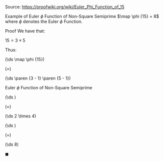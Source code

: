 # 

Source: https://proofwiki.org/wiki/Euler_Phi_Function_of_15

Example of Euler $\phi$ Function of Non-Square Semiprime
$\map \phi {15} = 8$
where $\phi$ denotes the Euler $\phi$ Function.


Proof
We have that:

$15 = 3 \times 5$

Thus:














\(\ds \map \phi {15}\)

\(=\)







\(\ds \paren {3 - 1} \paren {5 - 1}\)





Euler $\phi$ Function of Non-Square Semiprime














\(\ds \)

\(=\)







\(\ds 2 \times 4\)




















\(\ds \)

\(=\)







\(\ds 8\)









$\blacksquare$





